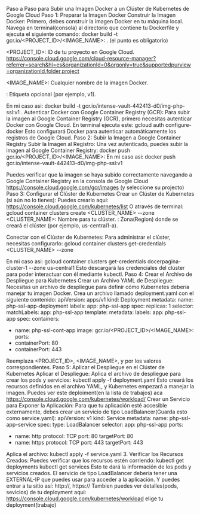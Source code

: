 Paso a Paso para Subir una Imagen Docker a un Clúster de Kubernetes de Google Cloud
Paso 1: Preparar la Imagen Docker
Construir la Imagen Docker:
Primero, debes construir la imagen Docker en tu máquina local. Navega en terminal(consola) al directorio que contiene tu Dockerfile y ejecuta el siguiente comando:
docker build -t gcr.io/<PROJECT_ID>/<IMAGE_NAME>:<TAG> .  (el punto es obligatorio)

<PROJECT_ID>: ID de tu proyecto en Google Cloud. https://console.cloud.google.com/cloud-resource-manager?referrer=search&hl=es&organizationId=0&orgonly=true&supportedpurview=organizationId,folder,project

<IMAGE_NAME>: Cualquier nombre de la imagen Docker.

<TAG>: Etiqueta opcional (por ejemplo, v1).

En mi caso asi: docker build -t gcr.io/intense-vault-442413-d0/img-php-ssl:v1 .
Autenticar Docker con Google Container Registry (GCR):
Para subir la imagen al Google Container Registry (GCR), primero necesitas autenticar Docker con Google Cloud. En terminal ejecuta este:
gcloud auth configure-docker
Esto configurará Docker para autenticar automáticamente los registros de Google Cloud.
Paso 2: Subir la Imagen a Google Container Registry
Subir la Imagen al Registro:
Una vez autenticado, puedes subir la imagen al Google Container Registry:
docker push gcr.io/<PROJECT_ID>/<IMAGE_NAME>:<TAG>
En mi caso asi: docker push gcr.io/intense-vault-442413-d0/img-php-ssl:v1

Puedes verificar que la imagen se haya subido correctamente navegando a Google Container Registry en la consola de Google Cloud https://console.cloud.google.com/gcr/images (y seleccione su projecto)
Paso 3: Configurar el Clúster de Kubernetes
Crear un Clúster de Kubernetes (si aún no lo tienes):
Puedes crearlo aqui: https://console.cloud.google.com/kubernetes/list
O através de terminal:
gcloud container clusters create <CLUSTER_NAME> --zone <ZONE>
<CLUSTER_NAME>: Nombre para tu clúster.
<ZONE>: Zona(Region) donde se creará el clúster (por ejemplo, us-central1-a).

Conectar con el Clúster de Kubernetes:
Para administrar el clúster, necesitas configurarlo:
gcloud container clusters get-credentials <CLUSTER_NAME> --zone <Region>

En mi caso asi: gcloud container clusters get-credentials docerpagina-cluster-1 --zone us-central1
Esto descargará las credenciales del clúster para poder interactuar con él mediante kubectl.
Paso 4: Crear el Archivo de Despliegue para Kubernetes
Crear un Archivo YAML de Despliegue:
Necesitas un archivo de despliegue para definir cómo Kubernetes debería manejar tu imagen Docker. Crea un archivo llamado deployment.yaml con el siguiente contenido:
apiVersion: apps/v1
kind: Deployment
metadata:
name: php-ssl-app-deployment
labels:
app: php-ssl-app
spec:
replicas: 1
selector:
matchLabels:
app: php-ssl-app
template:
metadata:
labels:
app: php-ssl-app
spec:
containers:
- name: php-ssl-cont-app
image: gcr.io/<PROJECT_ID>/<IMAGE_NAME>:<TAG>
ports:
- containerPort: 80
- containerPort: 443



Reemplaza <PROJECT_ID>, <IMAGE_NAME>, y <TAG> por los valores correspondientes.
Paso 5: Aplicar el Despliegue en el Clúster de Kubernetes
Aplicar el Despliegue:
Aplica el archivo de despliegue para crear los pods y servicios:
kubectl apply -f deployment.yaml
Esto creará los recursos definidos en el archivo YAML, y Kubernetes empezará a manejar la imagen.
Puedes ver este deploiment(en la lista de trabajos) aca https://console.cloud.google.com/kubernetes/workload/
Crear un Servicio para Exponer la Aplicación:
Para que tu aplicación esté accesible externamente, debes crear un servicio de tipo LoadBalancer(Guarda esto como service.yaml):
apiVersion: v1
kind: Service
metadata:
name: php-ssl-app-service
spec:
type: LoadBalancer
selector:
app: php-ssl-app
ports:
- name: http
  protocol: TCP
  port: 80
  targetPort: 80
- name: https
  protocol: TCP
  port: 443
  targetPort: 443



Aplica el archivo:
kubectl apply -f service.yaml
3. Verificar los Recursos Creados:
   Puedes verificar que los recursos estén corriendo:
   kubectl get deployments
   kubectl get services
   Esto te dará la información de los pods y servicios creados. El servicio de tipo LoadBalancer debería tener una EXTERNAL-IP que puedes usar para acceder a la aplicación.
   Y puedes entrar a tu sitio así: http://<EXTERNAL-IP>, https://<EXTERNAL-IP>
   Tambien puedes ver detalles(pods, sevicios) de tu deployment aqui: https://console.cloud.google.com/kubernetes/workload
   elige tu deployment(trabajo)
